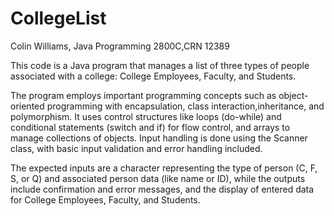 # CollegeList
Colin Williams, Java Programming 2800C,CRN 12389

This code is a Java program that manages a list of three types of people associated with a college: College Employees, Faculty, and Students.

The program employs important programming concepts such as object-oriented programming with encapsulation, class interaction,inheritance, and polymorphism. It uses control structures like loops (do-while) and conditional statements (switch and if) for flow control, and arrays to manage collections of objects. Input handling is done using the Scanner class, with basic input validation and error handling included. 

The expected inputs are a character representing the type of person (C, F, S, or Q) and associated person data (like name or ID), while the outputs include confirmation and error messages, and the display of entered data for College Employees, Faculty, and Students.
